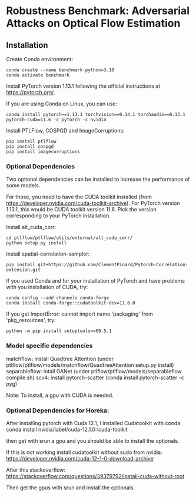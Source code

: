 # Robustness Benchmark: Adversarial Attacks on Optical Flow Estimation

## Installation
Create Conda environment:
```
conda create --name benchmark python=3.10
conda activate benchmark
```

Install PyTorch version 1.13.1 following the official instructions at https://pytorch.org/.

If you are using Conda on Linux, you can use:
```
conda install pytorch==1.13.1 torchvision==0.14.1 torchaudio==0.13.1 pytorch-cuda=11.6 -c pytorch -c nvidia
```

Install PTLFlow, COSPGD and ImageCorruptions:
```
pip install ptlflow
pip install cospgd
pip install imagecorruptions
```

### Optional Dependencies
Two optional dependencies can be installed to increase the performance of some models.

For those, you need to have the CUDA toolkit installed (from https://developer.nvidia.com/cuda-toolkit-archive). For PyTorch version 1.13.1, this would be CUDA toolkit version 11.6. Pick the version corresponding to your PyTorch installation.

Install alt_cuda_corr:
```
cd ptlflow/ptlflow/utils/external/alt_cuda_corr/
python setup.py install
```

Install spatial-correlation-sampler:
```
pip install git+https://github.com/ClementPinard/Pytorch-Correlation-extension.git
```

If you used Conda and for your installation of PyTorch and have problems with you installation of CUDA, try:
```
conda config --add channels conda-forge
conda install conda-forge::cudatoolkit-dev=11.6.0

```

If you get ImportError: cannot import name 'packaging' from 'pkg_resources', try:
```
python -m pip install setuptools==69.5.1
```

### Model specific dependencies
matchflow: install Quadtree Attention (under ptlflow/ptlflow/models/matchflow/QuadtreeAttention setup.py install)
separableflow: intall GANet (under ptlflow/ptlflow/models/separableflow compile.sh)
scv4: install pytorch-scatter (conda install pytorch-scatter -c pyg)

Note: To install, a gpu with CUDA is needed. 

### Optional Dependencies for Horeka:
After installing pytorch with Cuda 12.1, I installed Cudatoolkit with conda:
conda install nvidia/label/cuda-12.1.0::cuda-toolkit

then get with srun a gpu and you should be able to install the optionals.

If this is not working install cudatoolkit without sudo from nvidia:
https://developer.nvidia.com/cuda-12-1-0-download-archive

After this stackoverflow:
https://stackoverflow.com/questions/39379792/install-cuda-without-root

Then get the gpus with srun and install the optionals.